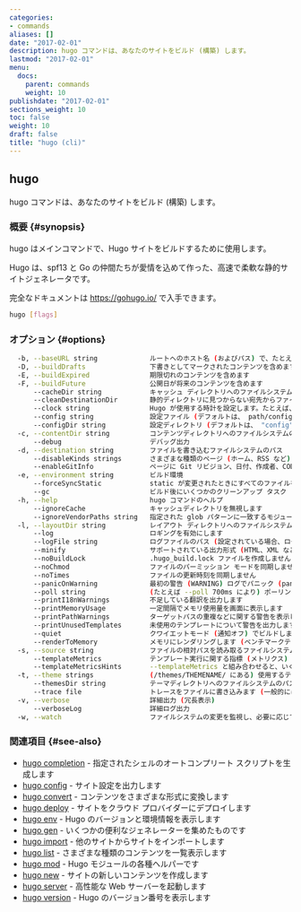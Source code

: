 ```yaml
---
categories:
- commands
aliases: []
date: "2017-02-01"
description: hugo コマンドは、あなたのサイトをビルド (構築) します。
lastmod: "2017-02-01"
menu:
  docs:
    parent: commands
    weight: 10
publishdate: "2017-02-01"
sections_weight: 10
toc: false
weight: 10
draft: false
title: "hugo (cli)"
---
```

## hugo

hugo コマンドは、あなたのサイトをビルド (構築) します。

### 概要 {#synopsis}

hugo はメインコマンドで、Hugo サイトをビルドするために使用します。

Hugo は、spf13 と Go の仲間たちが愛情を込めて作った、高速で柔軟な静的サイトジェネレータです。

完全なドキュメントは https://gohugo.io/ で入手できます。

```bash
hugo [flags]
```

### オプション {#options}

```bash
  -b, --baseURL string             ルートへのホスト名 (およびパス) で、たとえば、 https://spf13.com/
  -D, --buildDrafts                下書きとしてマークされたコンテンツを含めます
  -E, --buildExpired               期限切れのコンテンツを含めます
  -F, --buildFuture                公開日が将来のコンテンツを含めます
      --cacheDir string            キャッシュ ディレクトリへのファイルシステム パスで、デフォルトは $TMPDIR/hugo_cache/ です。
      --cleanDestinationDir        静的ディレクトリに見つからない宛先からファイルを削除します
      --clock string               Hugo が使用する時計を設定します。たとえば、 --clock 2021-11-06T22:30:00.00+09:00
      --config string              設定ファイル (デフォルトは、 path/config.yaml|json|toml)
      --configDir string           設定ディレクトリ (デフォルトは、 "config")
  -c, --contentDir string          コンテンツディレクトリへのファイルシステムのパス
      --debug                      デバッグ出力
  -d, --destination string         ファイルを書き込むファイルシステムのパス
      --disableKinds strings       さまざまな種類のページ (ホーム、RSS など) を無効にします
      --enableGitInfo              ページに Git リビジョン、日付、作成者、CODEOWNERS 情報を追加します
  -e, --environment string         ビルド環境
      --forceSyncStatic            static が変更されたときにすべてのファイルをコピーします。
      --gc                         ビルド後にいくつかのクリーンアップ タスク (未使用のキャッシュ ファイルを削除する) を実行できるようにします。
  -h, --help                       hugo コマンドのヘルプ
      --ignoreCache                キャッシュディレクトリを無視します
      --ignoreVendorPaths string   指定された glob パターンに一致するモジュールパスの _vendor を無視します
  -l, --layoutDir string           レイアウト ディレクトリへのファイルシステムのパス
      --log                        ロギングを有効にします
      --logFile string             ログファイルのパス (設定されている場合、ログが自動的に有効になります)
      --minify                     サポートされている出力形式 (HTML、XML など) をミニファイします
      --noBuildLock                .hugo_build.lock ファイルを作成しません
      --noChmod                    ファイルのパーミッション モードを同期しません
      --noTimes                    ファイルの更新時刻を同期しません
      --panicOnWarning             最初の警告 (WARNING) ログでパニック (panic) します
      --poll string                (たとえば --poll 700ms により) ポーリング間隔に設定して、ポーリング ベースのアプローチを使用してファイルシステムの変更を監視します。
      --printI18nWarnings          不足している翻訳を出力します
      --printMemoryUsage           一定間隔でメモリ使用量を画面に表示します
      --printPathWarnings          ターゲットパスの重複などに関する警告を表示します
      --printUnusedTemplates       未使用のテンプレートについて警告を出力します
      --quiet                      クワイエットモード (通知オフ) でビルドします
      --renderToMemory             メモリにレンダリングします (ベンチマークテストにのみ有効)
  -s, --source string              ファイルの相対パスを読み取るファイルシステムのパス
      --templateMetrics            テンプレート実行に関する指標 (メトリクス) を表示します
      --templateMetricsHints       --templateMetrics と組み合わせると、いくつかの改善のヒントが計算されます
  -t, --theme strings              (/themes/THEMENAME/ にある) 使用するテーマ 
      --themesDir string           テーマディレクトリへのファイルシステムのパス
      --trace file                 トレースをファイルに書き込みます (一般的には役に立ちません)
  -v, --verbose                    詳細出力 (冗長表示)
      --verboseLog                 詳細ログ出力
  -w, --watch                      ファイルシステムの変更を監視し、必要に応じて再作成します
```

### 関連項目 {#see-also}

* [hugo completion](/commands/hugo_completion/)	 - 指定されたシェルのオートコンプリート スクリプトを生成します
* [hugo config](/commands/hugo_config/)	 - サイト設定を出力します
* [hugo convert](/commands/hugo_convert/)	 - コンテンツをさまざまな形式に変換します
* [hugo deploy](/commands/hugo_deploy/)	 - サイトをクラウド プロバイダーにデプロイします
* [hugo env](/commands/hugo_env/)	 - Hugo のバージョンと環境情報を表示します
* [hugo gen](/commands/hugo_gen/)	 - いくつかの便利なジェネレーターを集めたものです
* [hugo import](/commands/hugo_import/)	 - 他のサイトからサイトをインポートします
* [hugo list](/commands/hugo_list/)	 - さまざまな種類のコンテンツを一覧表示します
* [hugo mod](/commands/hugo_mod/)	 - Hugo モジュールの各種ヘルパーです
* [hugo new](/commands/hugo_new/)	 - サイトの新しいコンテンツを作成します
* [hugo server](/commands/hugo_server/)	 - 高性能な Web サーバーを起動します
* [hugo version](/commands/hugo_version/)	 - Hugo のバージョン番号を表示します

